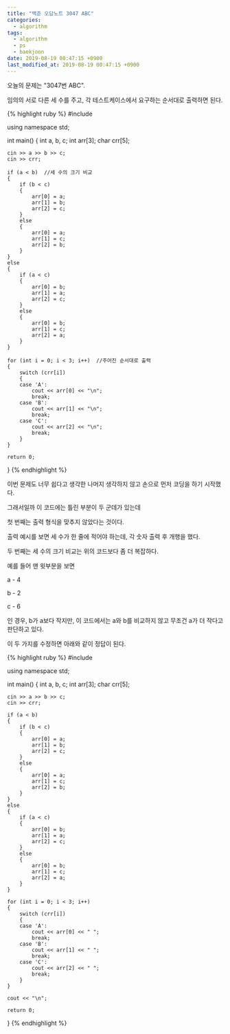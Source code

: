 ```yaml
---
title: "백준 오답노트 3047 ABC"
categories:
  - algorithm
tags:
  - algorithm
  - ps
  - baekjoon
date: 2019-08-19 00:47:15 +0900
last_modified_at: 2019-08-19 00:47:15 +0900
---
```

오늘의 문제는 "3047번 ABC".

임의의 서로 다른 세 수를 주고, 각 테스트케이스에서 요구하는 순서대로 출력하면 된다.

{% highlight ruby %}
#include <iostream>

using namespace std;

int main()
{
	int a, b, c;
	int arr[3];
	char crr[5];

	cin >> a >> b >> c;
	cin >> crr;

	if (a < b)  //세 수의 크기 비교
	{
		if (b < c)
		{
			arr[0] = a;
			arr[1] = b;
			arr[2] = c;
		}
		else
		{
			arr[0] = a;
			arr[1] = c;
			arr[2] = b;
		}
	}
	else
	{
		if (a < c)
		{
			arr[0] = b;
			arr[1] = a;
			arr[2] = c;
		}
		else
		{
			arr[0] = b;
			arr[1] = c;
			arr[2] = a;
		}
	}
	
	for (int i = 0; i < 3; i++)  //주어진 순서대로 출력
	{
		switch (crr[i])
		{
		case 'A':
			cout << arr[0] << "\n";
			break;
		case 'B':
			cout << arr[1] << "\n";
			break;
		case 'C':
			cout << arr[2] << "\n";
			break;
		}
	}

	return 0;
}
{% endhighlight %}

이번 문제도 너무 쉽다고 생각한 나머지 생각하지 않고 손으로 먼저 코딩을 하기 시작했다.

그래서일까 이 코드에는 틀린 부분이 두 군데가 있는데

첫 번째는 출력 형식을 맞추지 않았다는 것이다.

출력 예시를 보면 세 수가 한 줄에 적어야 하는데, 각 숫자 출력 후 개행을 했다.

두 번째는 세 수의 크기 비교는 위의 코드보다 좀 더 복잡하다.

예를 들어 맨 윗부분을 보면

a - 4

b - 2

c - 6

인 경우, b가 a보다 작지만, 이 코드에서는 a와 b를 비교하지 않고 무조건 a가 더 작다고 판단하고 있다.

이 두 가지를 수정하면 아래와 같이 정답이 된다.

{% highlight ruby %}
#include <iostream>

using namespace std;

int main()
{
	int a, b, c;
	int arr[3];
	char crr[5];

	cin >> a >> b >> c;
	cin >> crr;

	if (a < b)
	{
		if (b < c)
		{
			arr[0] = a;
			arr[1] = b;
			arr[2] = c;
		}
		else
		{
			arr[0] = a;
			arr[1] = c;
			arr[2] = b;
		}
	}
	else
	{
		if (a < c)
		{
			arr[0] = b;
			arr[1] = a;
			arr[2] = c;
		}
		else
		{
			arr[0] = b;
			arr[1] = c;
			arr[2] = a;
		}
	}
	
	for (int i = 0; i < 3; i++)
	{
		switch (crr[i])
		{
		case 'A':
			cout << arr[0] << " ";
			break;
		case 'B':
			cout << arr[1] << " ";
			break;
		case 'C':
			cout << arr[2] << " ";
			break;
		}
	}
    
    cout << "\n";

	return 0;
}
{% endhighlight %}
